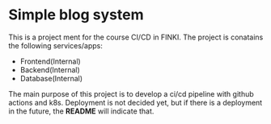 # Simple blog system 

This is a project ment for the course CI/CD in FINKI. The project is conatains the following services/apps: 

- Frontend(Internal)
- Backend(Internal)
- Database(Internal)

The main purpose of this project is to develop a ci/cd pipeline with github actions and k8s. Deployment is not decided yet, but if there is a deployment in the future, the **README** will indicate that. 